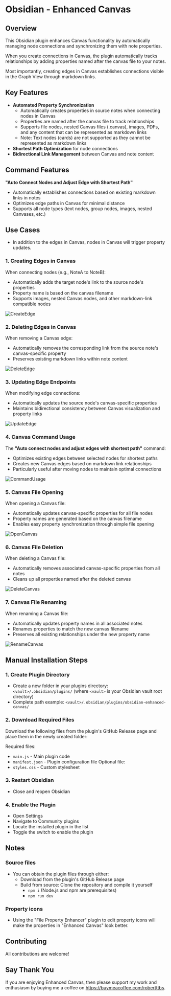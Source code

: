 # Obsidian - Enhanced Canvas
## Overview

This Obsidian plugin enhances Canvas functionality by automatically managing node connections and synchronizing them with note properties. 

When you create connections in Canvas, the plugin automatically tracks relationships by adding properties named after the canvas file to your notes. 

Most importantly, creating edges in Canvas establishes connections visible in the Graph View through markdown links.

## Key Features

- **Automated Property Synchronization**
  - Automatically creates properties in source notes when connecting nodes in Canvas
  - Properties are named after the canvas file to track relationships
  - Supports file nodes, nested Canvas files (.canvas), images, PDFs, and any content that can be represented as markdown links
  - Note: Text nodes (cards) are not supported as they cannot be represented as markdown links
- **Shortest Path Optimization** for node connections
- **Bidirectional Link Management** between Canvas and note content

## Command Features

**"Auto Connect Nodes and Adjust Edge with Shortest Path"**
- Automatically establishes connections based on existing markdown links in notes
- Optimizes edge paths in Canvas for minimal distance
- Supports all node types (text nodes, group nodes, images, nested Canvases, etc.)

## Use Cases

- In addition to the edges in Canvas, nodes in Canvas will trigger property updates.

### 1. Creating Edges in Canvas
When connecting nodes (e.g., NoteA to NoteB):
- Automatically adds the target node's link to the source node's properties
- Property name is based on the canvas filename
- Supports images, nested Canvas nodes, and other markdown-link compatible nodes

![CreateEdge](./CreateEdge.gif)


### 2. Deleting Edges in Canvas
When removing a Canvas edge:
- Automatically removes the corresponding link from the source note's canvas-specific property
- Preserves existing markdown links within note content

![DeleteEdge](./DeleteEdge.gif)

### 3. Updating Edge Endpoints
When modifying edge connections:
- Automatically updates the source node's canvas-specific properties
- Maintains bidirectional consistency between Canvas visualization and property links

![UpdateEdge](./UpdateEdge.gif)

### 4. Canvas Command Usage
The **"Auto connect nodes and adjust edges with shortest path"** command:
- Optimizes existing edges between selected nodes for shortest paths
- Creates new Canvas edges based on markdown link relationships
- Particularly useful after moving nodes to maintain optimal connections

![CommandUsage](./CommandUsage.gif)

### 5. Canvas File Opening
When opening a Canvas file:
- Automatically updates canvas-specific properties for all file nodes
- Property names are generated based on the canvas filename
- Enables easy property synchronization through simple file opening

![OpenCanvas](./OpenCanvas.gif)

### 6. Canvas File Deletion
When deleting a Canvas file:
- Automatically removes associated canvas-specific properties from all notes
- Cleans up all properties named after the deleted canvas

![DeleteCanvas](./DeleteCanvas.gif)

### 7. Canvas File Renaming
When renaming a Canvas file:
- Automatically updates property names in all associated notes
- Renames properties to match the new canvas filename
- Preserves all existing relationships under the new property name

![RenameCanvas](./RenameCanvas.gif)



## Manual Installation Steps

### 1. Create Plugin Directory
- Create a new folder in your plugins directory: `<vault>/.obsidian/plugins/`
  (where `<vault>` is your Obsidian vault root directory)
- Complete path example: `<vault>/.obsidian/plugins/obsidian-enhanced-canvas/`

### 2. Download Required Files
Download the following files from the plugin's GitHub Release page and place them in the newly created folder:

Required files:
- `main.js` - Main plugin code
- `manifest.json` - Plugin configuration file
Optional file:
- `styles.css` - Custom stylesheet

### 3. Restart Obsidian
- Close and reopen Obsidian

### 4. Enable the Plugin
- Open Settings
- Navigate to Community plugins
- Locate the installed plugin in the list
- Toggle the switch to enable the plugin

## Notes

### Source files
- You can obtain the plugin files through either:
  	- Download from the plugin's GitHub Release page
	- Build from source: Clone the repository and compile it yourself
		- `npm i` (Node.js and npm are prerequisites)
		- `npm run dev`

### Property icons

- Using the "File Property Enhancer" plugin to edit property icons will make the properties in "Enhanced Canvas" look better.


## Contributing

All contributions are welcome! 

## Say Thank You
If you are enjoying Enhanced Canvas, then please support my work and enthusiasm by buying me a coffee on https://buymeacoffee.com/robertttbs.
